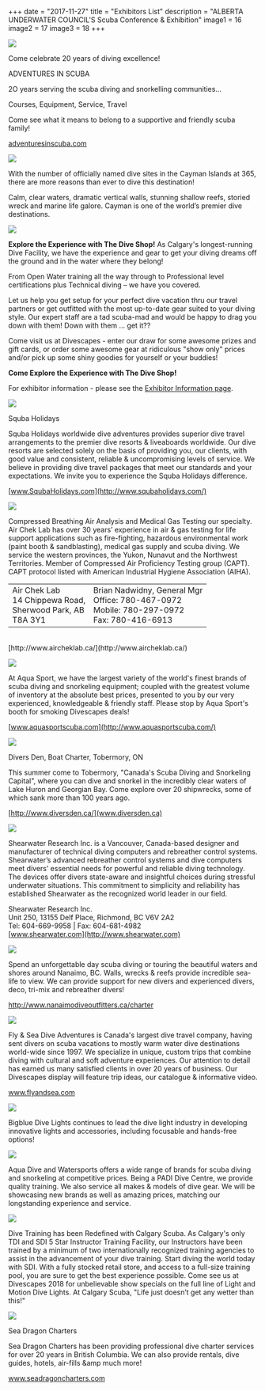 +++
date        = "2017-11-27"
title       = "Exhibitors List"
description = "ALBERTA UNDERWATER COUNCIL'S Scuba Conference & Exhibition"
image1 = 16
image2 = 17
image3 = 18
+++

<p><a href="http://adventuresinscuba.com"><img src="/images/exhibitors/ais.png" border="0" /></a></p>

Come celebrate 20 years of diving excellence!

ADVENTURES IN SCUBA

2O years serving the scuba diving and snorkelling communities…

Courses, Equipment, Service, Travel

Come see what it means to belong to a supportive and friendly scuba family!

<p><a href="http://adventuresinscuba.com">adventuresinscuba.com<a/></p>

<p><a href="https://www.visitcaymanislands.com/en-ca/"><img src="/images/sponsors/cayman.jpg" border="0" /></a></p>

With the number of officially named dive sites in the Cayman Islands at 365, there are more reasons than ever to dive this destination!

Calm, clear waters, dramatic vertical walls, stunning shallow reefs, storied wreck and marine life galore.  Cayman is one of the world’s premier dive destinations.

<p><a href="http://www.diveshopscuba.com/"><img src="/images/exhibitors/the-dive-shop.jpg" border="0" /></a></p>

**Explore the Experience with The Dive Shop!** As Calgary's longest-running Dive Facility, we have the experience and gear to get your diving dreams off the ground and in the water where they belong!

From Open Water training all the way through to Professional level certifications plus Technical diving – we have you covered.

Let us help you get setup for your perfect dive vacation thru our travel partners or get outfitted with the most up-to-date gear suited to your diving style. Our expert staff are a tad scuba-mad and would be happy to drag you down with them!  Down with them ... get it??

Come visit us at Divescapes - enter our draw for some awesome prizes and gift cards, or order some awesome gear at ridiculous "show only" prices and/or pick up some shiny goodies for yourself or your buddies!

**Come Explore the Experience with The Dive Shop!**

For exhibitor information - please see the [Exhibitor Information page](/exhibitors/info/).

<p><img src="/images/exhibitors/sh.jpg" border="0" /></p>

Squba Holidays

Squba Holidays worldwide dive adventures provides superior dive travel arrangements to the premier dive resorts &amp; liveaboards worldwide. Our dive resorts are selected solely on the basis of providing you, our clients, with good value and consistent, reliable &amp; uncompromising levels of service. We believe in providing dive travel packages that meet our standards and your expectations. We invite you to experience the Squba Holidays difference.

[www.SqubaHolidays.com](http://www.squbaholidays.com/)

<p><img src="/images/sponsors/AirChekLab.jpg" border="0" /></p>

Compressed Breathing Air Analysis and Medical Gas Testing our specialty. Air Chek Lab has over 30 years’ experience in air &amp; gas testing for life support applications such as fire-fighting, hazardous environmental work (paint booth &amp; sandblasting), medical gas supply and scuba diving. We service the western provinces, the Yukon, Nunavut and the Northwest Territories. Member of Compressed Air Proficiency Testing group (CAPT). CAPT protocol listed with American Industrial Hygiene Association (AIHA).

<table width="100%"><tr><td>
Air Chek Lab<br/>
14 Chippewa Road,<br/>
Sherwood Park, AB<br/>
T8A 3Y1</td><td>
Brian Nadwidny, General Mgr<br/>
Office: 780-467-0972<br/>
Mobile: 780-297-0972<br/>
Fax: 780-416-6913
</td></tr></table>
<br/>
[http://www.aircheklab.ca/](http://www.aircheklab.ca/)

<p><img src="/images/sponsors/AquasportScuba.jpg" border="0" /></p>

At Aqua Sport, we have the largest variety of the world's finest brands of scuba diving and snorkeling equipment; coupled with the greatest volume of inventory at the absolute best prices, presented to you by our very experienced, knowledgeable & friendly staff. Please stop by Aqua Sport's booth for smoking Divescapes deals!

[www.aquasportscuba.com](http://www.aquasportscuba.com/)

<p><img src="/images/exhibitors/dd.png" border="0" /></p>

Divers Den, Boat Charter, Tobermory, ON

This summer come to Tobermory, "Canada's Scuba Diving and Snorkeling Capital", where you can dive and snorkel in the incredibly clear waters of Lake Huron and Georgian Bay. Come explore over 20 shipwrecks, some of which sank more than 100 years ago.

[http://www.diversden.ca/](www.diversden.ca)

<p><img src="/images/sponsors/shearwater.jpg" border="0" /></p>

Shearwater Research Inc. is a Vancouver, Canada-based designer and manufacturer of technical diving computers and rebreather control systems.  Shearwater’s advanced rebreather control systems and dive computers meet divers’ essential needs for powerful and reliable diving technology.  The devices offer divers state-aware and insightful choices during stressful underwater situations.  This commitment to simplicity and reliability has established Shearwater as the recognized world leader in our field.

Shearwater Research Inc.<br/>
Unit 250, 13155 Delf Place, Richmond, BC V6V 2A2<br/>
Tel: 604-669-9958 | Fax: 604-681-4982<br/>
[www.shearwater.com](http://www.shearwater.com)

<p><img src="/images/exhibitors/shepherd.jpg" border="0" /></p>

Spend an unforgettable day scuba diving or touring the beautiful waters and shores around Nanaimo, BC.  Walls, wrecks & reefs provide incredible sea-life to view.  We can provide support for new divers and experienced divers, deco, tri-mix and rebreather divers!

<p><a href="http://www.nanaimodiveoutfitters.ca/charter">http://www.nanaimodiveoutfitters.ca/charter</a></p>

<p><a href="http://flyandsea.com/"><img src="/images/sponsors/FlyandSeaDive.jpg" border="0" /></a></p>

Fly & Sea Dive Adventures is Canada's largest dive travel company, having sent divers on scuba vacations to mostly warm water dive destinations world-wide since 1997.  We specialize in unique, custom trips that combine diving with cultural and soft adventure experiences. Our attention to detail has earned us many satisfied clients in over 20 years of business. Our Divescapes display will feature trip ideas, our catalogue & informative video.

<p><a href="http://www.flyandsea.com">www.flyandsea.com</a></p>

<p><a href="https://bigbluedivelights.com/"><img src="/images/sponsors/bigblue.png" border="0" /></a></p>

Bigblue Dive Lights continues to lead the dive light industry in developing innovative lights and accessories, including focusable and hands-free options!

<p><a href="https://aquadiveandwatersports.com/"><img src="/images/sponsors/aquadive.png" border="0" /></a></p>

Aqua Dive and Watersports offers a wide range of brands for scuba diving and snorkeling at competitive prices.  Being a PADI Dive Centre, we provide quality training. We also service all makes & models of dive gear.  We will be showcasing new brands as well as amazing prices, matching  our longstanding experience and service.

<p><a href="https://www.calgaryscuba.com/"><img src="/images/sponsors/calgaryscuba.png" border="0" /></a></p>

Dive Training has been Redefined with Calgary Scuba. As Calgary's only TDI and SDI 5 Star Instructor Training Facility, our Instructors have been trained by a minimum of two internationally recognized training agencies to assist in the advancement of your dive training. Start diving the world today with SDI. With a fully stocked retail store, and access to a full-size training pool, you are sure to get the best experience possible. Come see us at Divescapes 2018 for unbelievable show specials on the full line of Light and Motion Dive Lights. At Calgary Scuba, "Life just doesn’t get any wetter than this!"

<p><a href="https://www.seadragoncharters.com/"><img src="/images/exhibitors/seadragon.png" border="0" /></a></p>

Sea Dragon Charters

Sea Dragon Charters has been providing professional dive charter services for over 20 years in British Columbia.  We can also provide rentals, dive guides, hotels, air-fills &amp much more!

<p><a href="https://www.seadragoncharters.com/">www.seadragoncharters.com</a></p>
